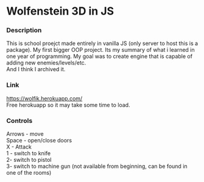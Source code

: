 # Wolfenstein 3D  in JS
### Description
This is school proejct made entirely in vanilla JS (only server to host this is a package). 
My first  bigger OOP project.  Its my summary of what i learned in one year of programming.
My goal was to create engine that is capable of  adding new enemies/levels/etc.  
And I think I archived it.

### Link
https://wolfik.herokuapp.com/ </br>
Free herokuapp so it may take some time to load.

### Controls

Arrows - move </br>
Space -  open/close doors </br>
 X -  Attack </br>
1 - switch to knife </br>
2- switch to pistol </br>
3- switch to machine gun (not available from beginning, can be found in one of the rooms) </br>
